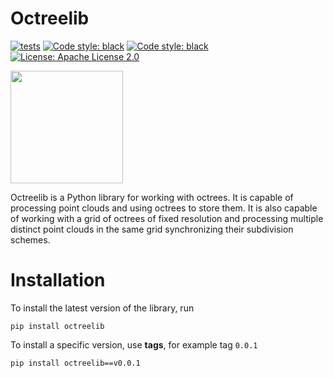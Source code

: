 # Octreelib

[![tests](https://github.com/prime-slam/octreelib/actions/workflows/python-package.yml/badge.svg?branch=main)](https://github.com/prime-slam/octreelib/actions/workflows/python-package.yml)
[![Code style: black](https://img.shields.io/badge/code%20style-black-black)]()
[![Code style: black](https://img.shields.io/badge/code%20style-flake8-black)]()
[![License: Apache License 2.0](https://img.shields.io/github/license/saltstack/salt)](https://opensource.org/license/apache-2-0/)

<image src="assets/image.png" height="180">

Octreelib is a Python library for working with octrees.
It is capable of processing point clouds and using octrees to store them.
It is also capable of working with a grid of octrees of fixed resolution and processing multiple distinct point clouds
in the same grid synchronizing their subdivision schemes.

# Installation

To install the latest version of the library, run

```shell
pip install octreelib
```

To install a specific version, use **tags**, for example tag `0.0.1`

```shell
pip install octreelib==v0.0.1
```


